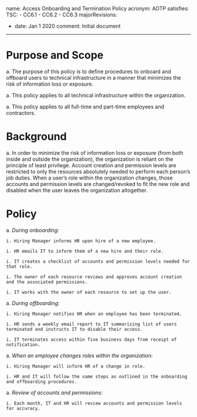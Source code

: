 name: Access Onboarding and Termination Policy
acronym: AOTP
satisfies:
  TSC:
    - CC6.1
    - CC6.2
    - CC6.3
majorRevisions:
  - date: Jan 1 2020
    comment: Initial document
---
# Purpose and Scope

a. The purpose of this policy is to define procedures to onboard and offboard users to technical infrastructure in a manner that minimizes the risk of information loss or exposure.

a. This policy applies to all technical infrastructure within the organization.

a. This policy applies to all full-time and part-time employees and contractors.

# Background

a. In order to minimize the risk of information loss or exposure (from both inside and outside the organization), the organization is reliant on the principle of least privilege. Account creation and permission levels are restricted to only the resources absolutely needed to perform each person’s job duties. When a user’s role within the organization changes, those accounts and permission levels are changed/revoked to fit the new role and disabled when the user leaves the organization altogether.

# Policy

a. *During onboarding:*

    i. Hiring Manager informs HR upon hire of a new employee.

    i. HR emails IT to inform them of a new hire and their role.

    i. IT creates a checklist of accounts and permission levels needed for that role.

    i. The owner of each resource reviews and approves account creation and the associated permissions.

    i. IT works with the owner of each resource to set up the user.

a. *During offboarding:*

    i. Hiring Manager notifies HR when an employee has been terminated.

    i. HR sends a weekly email report to IT summarizing list of users terminated and instructs IT to disable their access.

    i. IT terminates access within five business days from receipt of notification.

a. *When an employee changes roles within the organization:*

    i. Hiring Manager will inform HR of a change in role.

    i. HR and IT will follow the same steps as outlined in the onboarding and offboarding procedures.

a. *Review of accounts and permissions:*

    i. Each month, IT and HR will review accounts and permission levels for accuracy.
